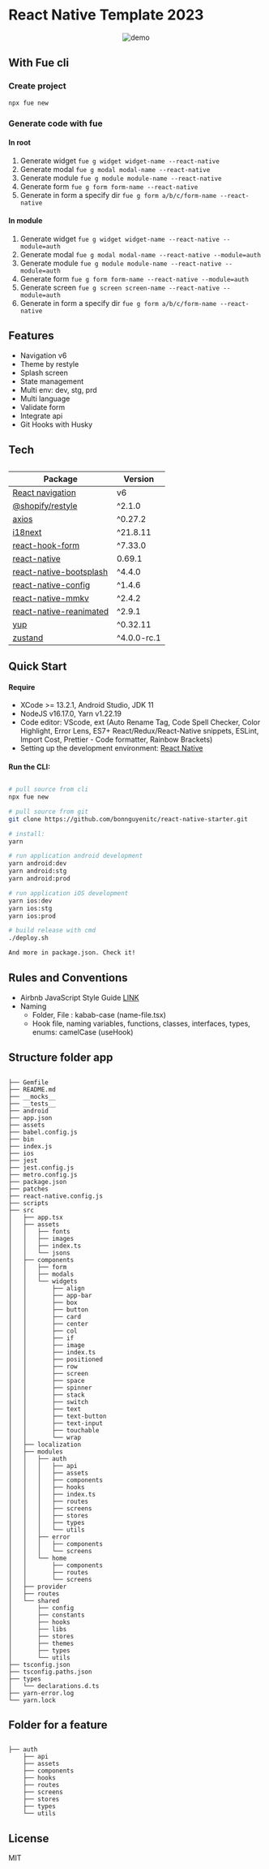 # React Native Template 2023

<p align="center"><img src="https://raw.githubusercontent.com/bonnguyenitc/react-native-starter/main/dist/demo.gif" alt="demo"></p>

## With Fue cli

### Create project

`npx fue new`

### Generate code with fue

#### In root

1. Generate widget
   `fue g widget widget-name --react-native`
2. Generate modal
   `fue g modal modal-name --react-native`
3. Generate module
   `fue g module module-name --react-native`
4. Generate form
   `fue g form form-name --react-native`
5. Generate in form a specify dir
   `fue g form a/b/c/form-name --react-native`

#### In module

1. Generate widget
   `fue g widget widget-name --react-native --module=auth`
2. Generate modal
   `fue g modal modal-name --react-native --module=auth`
3. Generate module
   `fue g module module-name --react-native --module=auth`
4. Generate form
   `fue g form form-name --react-native --module=auth`
5. Generate screen
   `fue g screen screen-name --react-native --module=auth`
6. Generate in form a specify dir
   `fue g form a/b/c/form-name --react-native`

## Features

- Navigation v6
- Theme by restyle
- Splash screen
- State management
- Multi env: dev, stg, prd
- Multi language
- Validate form
- Integrate api
- Git Hooks with Husky

## Tech

##

| Package                                                                        | Version     |
| ------------------------------------------------------------------------------ | ----------- |
| [React navigation](https://github.com/Shopify/restyle)                         | v6          |
| [@shopify/restyle](https://github.com/Shopify/restyle)                         | ^2.1.0      |
| [axios](https://axios-http.com/)                                               | ^0.27.2     |
| [i18next](https://www.i18next.com/)                                            | ^21.8.11    |
| [react-hook-form](https://react-hook-form.com/)                                | ^7.33.0     |
| [react-native](https://reactnative.dev/)                                       | 0.69.1      |
| [react-native-bootsplash](https://github.com/zoontek/react-native-bootsplash)  | ^4.4.0      |
| [react-native-config](https://github.com/luggit/react-native-config)           | ^1.4.6      |
| [react-native-mmkv](https://github.com/mrousavy/react-native-mmkv)             | ^2.4.2      |
| [react-native-reanimated](https://docs.swmansion.com/react-native-reanimated/) | ^2.9.1      |
| [yup](https://github.com/jquense/yup)                                          | ^0.32.11    |
| [zustand](https://github.com/pmndrs/zustand)                                   | ^4.0.0-rc.1 |

## Quick Start

#### Require

- XCode >= 13.2.1, Android Studio, JDK 11
- NodeJS v16.17.0, Yarn v1.22.19
- Code editor: VScode, ext (Auto Rename Tag, Code Spell Checker, Color Highlight, Error Lens, ES7+ React/Redux/React-Native snippets, ESLint, Import Cost, Prettier - Code formatter, Rainbow Brackets)
- Setting up the development environment: [React Native](https://reactnative.dev/docs/environment-setup)

#### Run the CLI:

##

```bash
# pull source from cli
npx fue new

# pull source from git
git clone https://github.com/bonnguyenitc/react-native-starter.git

# install:
yarn

# run application android development
yarn android:dev
yarn android:stg
yarn android:prod

# run application iOS development
yarn ios:dev
yarn ios:stg
yarn ios:prod

# build release with cmd
./deploy.sh

And more in package.json. Check it!
```

## Rules and Conventions

- Airbnb JavaScript Style Guide [LINK](https://github.com/airbnb/javascript)
- Naming
  - Folder, File : kabab-case (name-file.tsx)
  - Hook file, naming variables, functions, classes, interfaces, types, enums: camelCase (useHook)

## Structure folder app

##

```
├── Gemfile
├── README.md
├── __mocks__
├── __tests__
├── android
├── app.json
├── assets
├── babel.config.js
├── bin
├── index.js
├── ios
├── jest
├── jest.config.js
├── metro.config.js
├── package.json
├── patches
├── react-native.config.js
├── scripts
├── src
│   ├── app.tsx
│   ├── assets
│   │   ├── fonts
│   │   ├── images
│   │   ├── index.ts
│   │   └── jsons
│   ├── components
│   │   ├── form
│   │   ├── modals
│   │   └── widgets
│   │       ├── align
│   │       ├── app-bar
│   │       ├── box
│   │       ├── button
│   │       ├── card
│   │       ├── center
│   │       ├── col
│   │       ├── if
│   │       ├── image
│   │       ├── index.ts
│   │       ├── positioned
│   │       ├── row
│   │       ├── screen
│   │       ├── space
│   │       ├── spinner
│   │       ├── stack
│   │       ├── switch
│   │       ├── text
│   │       ├── text-button
│   │       ├── text-input
│   │       ├── touchable
│   │       └── wrap
│   ├── localization
│   ├── modules
│   │   ├── auth
│   │   │   ├── api
│   │   │   ├── assets
│   │   │   ├── components
│   │   │   ├── hooks
│   │   │   ├── index.ts
│   │   │   ├── routes
│   │   │   ├── screens
│   │   │   ├── stores
│   │   │   ├── types
│   │   │   └── utils
│   │   ├── error
│   │   │   ├── components
│   │   │   └── screens
│   │   └── home
│   │       ├── components
│   │       ├── routes
│   │       └── screens
│   ├── provider
│   ├── routes
│   └── shared
│       ├── config
│       ├── constants
│       ├── hooks
│       ├── libs
│       ├── stores
│       ├── themes
│       ├── types
│       └── utils
├── tsconfig.json
├── tsconfig.paths.json
├── types
│   └── declarations.d.ts
├── yarn-error.log
└── yarn.lock
```

## Folder for a feature

##

```
├── auth
    ├── api
    ├── assets
    ├── components
    ├── hooks
    ├── routes
    ├── screens
    ├── stores
    ├── types
    └── utils
```

## License

MIT
